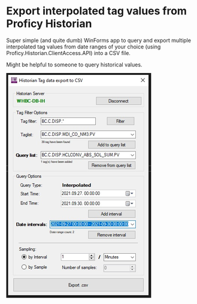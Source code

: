 # Export interpolated tag values from Proficy Historian
Super simple (and quite dumb) WinForms app to query and export multiple interpolated tag values from date ranges of your choice (using Proficy.Historian.ClientAccess.API) into a CSV file.

Might be helpful to someone to query historical values.

![Alt text](/preview_upd.jpg?raw=true "Preview")
